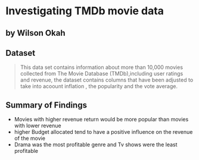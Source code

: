 # Investigating TMDb movie data
## by Wilson Okah


## Dataset

> This data set contains information about more than 10,000 movies collected from The Movie Database (TMDb),including user ratings and revenue, the dataset contains columns that have been adjusted to take into acoount inflation , the popularity and the vote average.

## Summary of Findings

- Movies with higher revenue return would be more popular than movies with lower revenue 
- higher Budget allocated tend to have a positive influence on the revenue of the movie 
- Drama was the most profitable genre and Tv shows were the least profitable 

